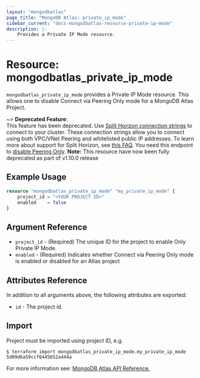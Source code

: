 ```yaml
---
layout: "mongodbatlas"
page_title: "MongoDB Atlas: private_ip_mode"
sidebar_current: "docs-mongodbatlas-resource-private-ip-mode"
description: |-
    Provides a Private IP Mode resource.
---
```


# Resource: mongodbatlas_private_ip_mode

`mongodbatlas_private_ip_mode` provides a Private IP Mode resource. This allows one to disable Connect via Peering Only mode for a MongoDB Atlas Project.

~> **Deprecated Feature**: <br> This feature has been deprecated. Use [Split Horizon connection strings](https://dochub.mongodb.org/core/atlas-horizon-faq) to connect to your cluster. These connection strings allow you to connect using both VPC/VNet Peering and whitelisted public IP addresses. To learn more about support for Split Horizon, see [this FAQ](https://dochub.mongodb.org/core/atlas-horizon-faq). You need this endpoint to [disable Peering Only](https://docs.atlas.mongodb.com/reference/faq/connection-changes/#disable-peering-mode).
 **Note:** This resource have now been fully deprecated as part of v1.10.0 release

## Example Usage

```terraform
resource "mongodbatlas_private_ip_mode" "my_private_ip_mode" {
    project_id = "<YOUR PROJECT ID>"
	enabled    = false
}
```

## Argument Reference

* `project_id` - (Required) The unique ID for the project to enable Only Private IP Mode.
* `enabled` - (Required) Indicates whether Connect via Peering Only mode is enabled or disabled for an Atlas project


## Attributes Reference

In addition to all arguments above, the following attributes are exported:

* `id` - The project id.

## Import

Project must be imported using project ID, e.g.

```
$ terraform import mongodbatlas_private_ip_mode.my_private_ip_mode 5d09d6a59ccf6445652a444a
```
For more information see: [MongoDB Atlas API Reference.](https://docs.atlas.mongodb.com/reference/api/get-private-ip-mode-for-project/)

